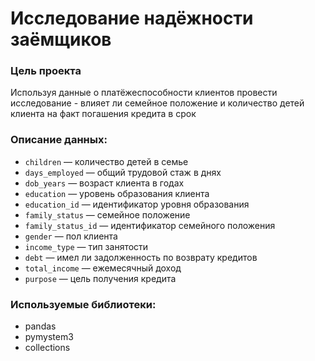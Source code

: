 # Исследование надёжности заёмщиков

### Цель проекта

Используя данные о платёжеспособности клиентов провести исследование - влияет ли семейное положение и количество детей клиента на факт погашения кредита в срок  

### Описание данных:

- `children` — количество детей в семье
- `days_employed` — общий трудовой стаж в днях
- `dob_years` — возраст клиента в годах
- `education` — уровень образования клиента
- `education_id` — идентификатор уровня образования
- `family_status` — семейное положение
- `family_status_id` — идентификатор семейного положения
- `gender` — пол клиента
- `income_type` — тип занятости
- `debt` — имел ли задолженность по возврату кредитов
- `total_income` — ежемесячный доход
- `purpose` — цель получения кредита

### Используемые библиотеки:

- pandas
- pymystem3
- collections
